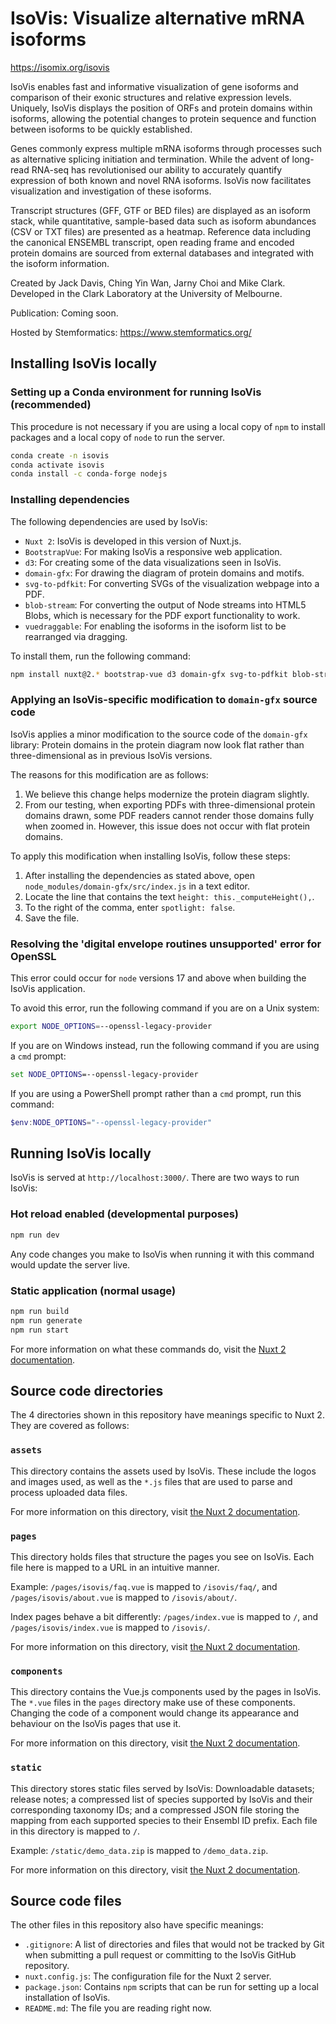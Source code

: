 # IsoVis: Visualize alternative mRNA isoforms

https://isomix.org/isovis

IsoVis enables fast and informative visualization of gene isoforms and comparison of their exonic structures and relative expression levels. Uniquely, IsoVis displays the position of ORFs and protein domains within isoforms, allowing the potential changes to protein sequence and function between isoforms to be quickly established.

Genes commonly express multiple mRNA isoforms through processes such as alternative splicing initiation and termination. While the advent of long-read RNA-seq has revolutionised our ability to accurately quantify expression of both known and novel RNA isoforms. IsoVis now facilitates visualization and investigation of these isoforms.

Transcript structures (GFF, GTF or BED files) are displayed as an isoform stack, while quantitative, sample-based data such as isoform abundances (CSV or TXT files) are presented as a heatmap. Reference data including the canonical ENSEMBL transcript, open reading frame and encoded protein domains are sourced from external databases and integrated with the isoform information.

Created by Jack Davis, Ching Yin Wan, Jarny Choi and Mike Clark. Developed in the Clark Laboratory at the University of Melbourne.

Publication: Coming soon.

Hosted by Stemformatics: https://www.stemformatics.org/

## Installing IsoVis locally

### Setting up a Conda environment for running IsoVis (recommended)

This procedure is not necessary if you are using a local copy of `npm` to install packages and a local copy of `node` to run the server.

```bash
conda create -n isovis
conda activate isovis
conda install -c conda-forge nodejs
```

### Installing dependencies

The following dependencies are used by IsoVis:
- `Nuxt 2`: IsoVis is developed in this version of Nuxt.js.
- `BootstrapVue`: For making IsoVis a responsive web application.
- `d3`: For creating some of the data visualizations seen in IsoVis.
- `domain-gfx`: For drawing the diagram of protein domains and motifs.
- `svg-to-pdfkit`: For converting SVGs of the visualization webpage into a PDF.
- `blob-stream`: For converting the output of Node streams into HTML5 Blobs, which is necessary for the PDF export functionality to work.
- `vuedraggable`: For enabling the isoforms in the isoform list to be rearranged via dragging.

To install them, run the following command:

```bash
npm install nuxt@2.* bootstrap-vue d3 domain-gfx svg-to-pdfkit blob-stream vuedraggable
```

### Applying an IsoVis-specific modification to `domain-gfx` source code

IsoVis applies a minor modification to the source code of the `domain-gfx` library: Protein domains in the protein diagram now look flat rather than three-dimensional as in previous IsoVis versions.

The reasons for this modification are as follows:

1. We believe this change helps modernize the protein diagram slightly.
2. From our testing, when exporting PDFs with three-dimensional protein domains drawn, some PDF readers cannot render those domains fully when zoomed in. However, this issue does not occur with flat protein domains.

To apply this modification when installing IsoVis, follow these steps:

1. After installing the dependencies as stated above, open `node_modules/domain-gfx/src/index.js` in a text editor.
2. Locate the line that contains the text `height: this._computeHeight(),`.
3. To the right of the comma, enter `spotlight: false`.
4. Save the file.

### Resolving the 'digital envelope routines unsupported' error for OpenSSL

This error could occur for `node` versions 17 and above when building the IsoVis application.

To avoid this error, run the following command if you are on a Unix system:

```bash
export NODE_OPTIONS=--openssl-legacy-provider
```

If you are on Windows instead, run the following command if you are using a `cmd` prompt:

```cmd
set NODE_OPTIONS=--openssl-legacy-provider
```

If you are using a PowerShell prompt rather than a `cmd` prompt, run this command:

```powershell
$env:NODE_OPTIONS="--openssl-legacy-provider"
```

## Running IsoVis locally

IsoVis is served at `http://localhost:3000/`. There are two ways to run IsoVis:

### Hot reload enabled (developmental purposes)

```bash
npm run dev
```

Any code changes you make to IsoVis when running it with this command would update the server live.

### Static application (normal usage)

```bash
npm run build
npm run generate
npm run start
```

For more information on what these commands do, visit the [Nuxt 2 documentation](https://v2.nuxt.com/).

## Source code directories

The 4 directories shown in this repository have meanings specific to Nuxt 2. They are covered as follows:

### `assets`

This directory contains the assets used by IsoVis. These include the logos and images used, as well as the `*.js` files that are used to parse and process uploaded data files.

For more information on this directory, visit [the Nuxt 2 documentation](https://v2.nuxt.com/docs/directory-structure/assets/).

### `pages`

This directory holds files that structure the pages you see on IsoVis. Each file here is mapped to a URL in an intuitive manner.

Example: `/pages/isovis/faq.vue` is mapped to `/isovis/faq/`, and `/pages/isovis/about.vue` is mapped to `/isovis/about/`.

Index pages behave a bit differently: `/pages/index.vue` is mapped to `/`, and `/pages/isovis/index.vue` is mapped to `/isovis/`.

For more information on this directory, visit [the Nuxt 2 documentation](https://v2.nuxt.com/docs/get-started/routing/).

### `components`

This directory contains the Vue.js components used by the pages in IsoVis. The `*.vue` files in the `pages` directory make use of these components. Changing the code of a component would change its appearance and behaviour on the IsoVis pages that use it.

For more information on this directory, visit [the Nuxt 2 documentation](https://v2.nuxt.com/docs/directory-structure/components/).

### `static`

This directory stores static files served by IsoVis: Downloadable datasets; release notes; a compressed list of species supported by IsoVis and their corresponding taxonomy IDs; and a compressed JSON file storing the mapping from each supported species to their Ensembl ID prefix. Each file in this directory is mapped to `/`.

Example: `/static/demo_data.zip` is mapped to `/demo_data.zip`.

For more information on this directory, visit [the Nuxt 2 documentation](https://v2.nuxt.com/docs/directory-structure/static/).

## Source code files

The other files in this repository also have specific meanings:

- `.gitignore`: A list of directories and files that would not be tracked by Git when submitting a pull request or committing to the IsoVis GitHub repository.
- `nuxt.config.js`: The configuration file for the Nuxt 2 server.
- `package.json`: Contains `npm` scripts that can be run for setting up a local installation of IsoVis.
- `README.md`: The file you are reading right now.